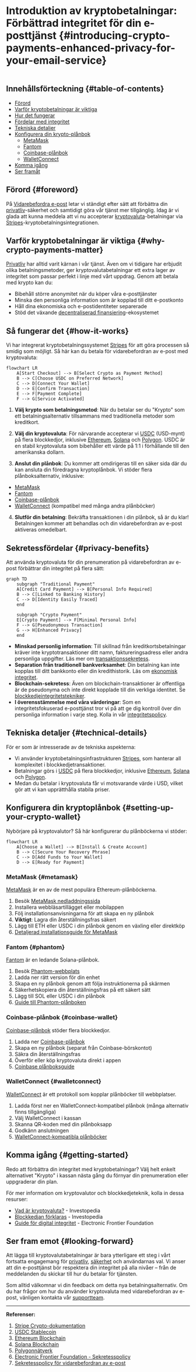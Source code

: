 # Introduktion av kryptobetalningar: Förbättrad integritet för din e-posttjänst {#introducing-crypto-payments-enhanced-privacy-for-your-email-service}

<img loading="lazy" src="/img/articles/crypto-payments.webp" alt="" class="rounded-lg" />

## Innehållsförteckning {#table-of-contents}

* [Förord](#foreword)
* [Varför kryptobetalningar är viktiga](#why-crypto-payments-matter)
* [Hur det fungerar](#how-it-works)
* [Fördelar med integritet](#privacy-benefits)
* [Tekniska detaljer](#technical-details)
* [Konfigurera din krypto-plånbok](#setting-up-your-crypto-wallet)
  * [MetaMask](#metamask)
  * [Fantom](#phantom)
  * [Coinbase-plånbok](#coinbase-wallet)
  * [WalletConnect](#walletconnect)
* [Komma igång](#getting-started)
* [Ser framåt](#looking-forward)

## Förord {#foreword}

På [Vidarebefordra e-post](https://forwardemail.net) letar vi ständigt efter sätt att förbättra din [privatliv](https://en.wikipedia.org/wiki/Privacy)-säkerhet och samtidigt göra vår tjänst mer tillgänglig. Idag är vi glada att kunna meddela att vi nu accepterar [kryptovaluta](https://en.wikipedia.org/wiki/Cryptocurrency)-betalningar via [Stripes](https://stripe.com)-kryptobetalningsintegrationen.

## Varför kryptobetalningar är viktiga {#why-crypto-payments-matter}

[Privatliv](https://en.wikipedia.org/wiki/Internet_privacy) har alltid varit kärnan i vår tjänst. Även om vi tidigare har erbjudit olika betalningsmetoder, ger kryptovalutabetalningar ett extra lager av integritet som passar perfekt i linje med vårt uppdrag. Genom att betala med krypto kan du:

* Bibehåll större anonymitet när du köper våra e-posttjänster
* Minska den personliga information som är kopplad till ditt e-postkonto
* Håll dina ekonomiska och e-postidentiteter separerade
* Stöd det växande [decentraliserad finansiering](https://en.wikipedia.org/wiki/Decentralized_finance)-ekosystemet

## Så fungerar det {#how-it-works}

Vi har integrerat kryptobetalningssystemet [Stripes](https://docs.stripe.com/crypto) för att göra processen så smidig som möjligt. Så här kan du betala för vidarebefordran av e-post med kryptovaluta:

```mermaid
flowchart LR
    A[Start Checkout] --> B[Select Crypto as Payment Method]
    B --> C[Choose USDC on Preferred Network]
    C --> D[Connect Your Wallet]
    D --> E[Confirm Transaction]
    E --> F[Payment Complete]
    F --> G[Service Activated]
```

1. **Välj krypto som betalningsmetod**: När du betalar ser du "Krypto" som ett betalningsalternativ tillsammans med traditionella metoder som kreditkort.

2. **Välj din kryptovaluta**: För närvarande accepterar vi [USDC](https://en.wikipedia.org/wiki/USD_Coin) (USD-mynt) på flera blockkedjor, inklusive [Ethereum](https://ethereum.org), [Solana](https://solana.com) och [Polygon](https://polygon.technology). USDC är en stabil kryptovaluta som bibehåller ett värde på 1:1 i förhållande till den amerikanska dollarn.

3. **Anslut din plånbok**: Du kommer att omdirigeras till en säker sida där du kan ansluta din föredragna kryptoplånbok. Vi stöder flera plånboksalternativ, inklusive:
* [MetaMask](https://metamask.io)
* [Fantom](https://phantom.app)
* [Coinbase-plånbok](https://www.coinbase.com/wallet)
* [WalletConnect](https://walletconnect.com) (kompatibel med många andra plånböcker)

4. **Slutför din betalning**: Bekräfta transaktionen i din plånbok, så är du klar! Betalningen kommer att behandlas och din vidarebefordran av e-post aktiveras omedelbart.

## Sekretessfördelar {#privacy-benefits}

Att använda kryptovaluta för din prenumeration på vidarebefordran av e-post förbättrar din integritet på flera sätt:

```mermaid
graph TD
    subgraph "Traditional Payment"
    A[Credit Card Payment] --> B[Personal Info Required]
    B --> C[Linked to Banking History]
    C --> D[Identity Easily Traced]
    end

    subgraph "Crypto Payment"
    E[Crypto Payment] --> F[Minimal Personal Info]
    F --> G[Pseudonymous Transaction]
    G --> H[Enhanced Privacy]
    end
```

* **Minskad personlig information**: Till skillnad från kreditkortsbetalningar kräver inte kryptotransaktioner ditt namn, faktureringsadress eller andra personliga uppgifter. Läs mer om [transaktionssekretess](https://en.wikipedia.org/wiki/Privacy_coin).
* **Separation från traditionell bankverksamhet**: Din betalning kan inte kopplas till ditt bankkonto eller din kredithistorik. Läs om [ekonomisk integritet](https://en.wikipedia.org/wiki/Financial_privacy).
* **Blockchain-sekretess**: Även om blockchain-transaktioner är offentliga är de pseudonyma och inte direkt kopplade till din verkliga identitet. Se [blockkedjeintegritetstekniker](https://en.wikipedia.org/wiki/Privacy_and_blockchain).
* **I överensstämmelse med våra värderingar**: Som en integritetsfokuserad e-posttjänst tror vi på att ge dig kontroll över din personliga information i varje steg. Kolla in vår [integritetspolicy](/privacy).

## Tekniska detaljer {#technical-details}

För er som är intresserade av de tekniska aspekterna:

* Vi använder kryptobetalningsinfrastrukturen [Stripes](https://docs.stripe.com/crypto/stablecoin-payments), som hanterar all komplexitet i blockkedjetransaktioner.
* Betalningar görs i [USDC](https://www.circle.com/en/usdc) på flera blockkedjor, inklusive [Ethereum](https://ethereum.org), [Solana](https://solana.com) och [Polygon](https://polygon.technology).
* Medan du betalar i kryptovaluta får vi motsvarande värde i USD, vilket gör att vi kan upprätthålla stabila priser.

## Konfigurera din kryptoplånbok {#setting-up-your-crypto-wallet}

Nybörjare på kryptovalutor? Så här konfigurerar du plånböckerna vi stöder:

```mermaid
flowchart LR
    A[Choose a Wallet] --> B[Install & Create Account]
    B --> C[Secure Your Recovery Phrase]
    C --> D[Add Funds to Your Wallet]
    D --> E[Ready for Payment]
```

### MetaMask {#metamask}

[MetaMask](https://metamask.io) är en av de mest populära Ethereum-plånböckerna.

1. Besök [MetaMask nedladdningssida](https://metamask.io/download/)
2. Installera webbläsartillägget eller mobilappen
3. Följ installationsanvisningarna för att skapa en ny plånbok
4. **Viktigt**: Lagra din återställningsfras säkert
5. Lägg till ETH eller USDC i din plånbok genom en växling eller direktköp
6. [Detaljerad installationsguide för MetaMask](https://metamask.io/faqs/)

### Fantom {#phantom}

[Fantom](https://phantom.app) är en ledande Solana-plånbok.

1. Besök [Phantom-webbplats](https://phantom.app/)
2. Ladda ner rätt version för din enhet
3. Skapa en ny plånbok genom att följa instruktionerna på skärmen
4. Säkerhetskopiera din återställningsfras på ett säkert sätt
5. Lägg till SOL eller USDC i din plånbok
6. [Guide till Phantom-plånboken](https://help.phantom.app/hc/en-us/articles/4406388623251-How-to-create-a-new-wallet)

### Coinbase-plånbok {#coinbase-wallet}

[Coinbase-plånbok](https://www.coinbase.com/wallet) stöder flera blockkedjor.

1. Ladda ner [Coinbase-plånbok](https://www.coinbase.com/wallet/downloads)
2. Skapa en ny plånbok (separat från Coinbase-börskontot)
3. Säkra din återställningsfras
4. Överför eller köp kryptovaluta direkt i appen
5. [Coinbase plånboksguide](https://www.coinbase.com/learn/tips-and-tutorials/how-to-set-up-a-crypto-wallet)

### WalletConnect {#walletconnect}

[WalletConnect](https://walletconnect.com) är ett protokoll som kopplar plånböcker till webbplatser.

1. Ladda först ner en WalletConnect-kompatibel plånbok (många alternativ finns tillgängliga)
2. Välj WalletConnect i kassan
3. Skanna QR-koden med din plånboksapp
4. Godkänn anslutningen
5. [WalletConnect-kompatibla plånböcker](https://walletconnect.com/registry/wallets)

## Komma igång {#getting-started}

Redo att förbättra din integritet med kryptobetalningar? Välj helt enkelt alternativet "Krypto" i kassan nästa gång du förnyar din prenumeration eller uppgraderar din plan.

För mer information om kryptovalutor och blockkedjeteknik, kolla in dessa resurser:

* [Vad är kryptovaluta?](https://www.investopedia.com/terms/c/cryptocurrency.asp) - Investopedia
* [Blockkedjan förklaras](https://www.investopedia.com/terms/b/blockchain.asp) - Investopedia
* [Guide för digital integritet](https://www.eff.org/issues/privacy) - Electronic Frontier Foundation

## Ser fram emot {#looking-forward}

Att lägga till kryptovalutabetalningar är bara ytterligare ett steg i vårt fortsatta engagemang för [privatliv](https://en.wikipedia.org/wiki/Privacy), [säkerhet](https://en.wikipedia.org/wiki/Computer_security) och användarnas val. Vi anser att din e-posttjänst bör respektera din integritet på alla nivåer – från de meddelanden du skickar till hur du betalar för tjänsten.

Som alltid välkomnar vi din feedback om detta nya betalningsalternativ. Om du har frågor om hur du använder kryptovaluta med vidarebefordran av e-post, vänligen kontakta vår [supportteam](/help).

---

**Referenser:**

1. [Stripe Crypto-dokumentation](https://docs.stripe.com/crypto)
2. [USDC Stablecoin](https://www.circle.com/en/usdc)
3. [Ethereum Blockchain](https://ethereum.org)
4. [Solana Blockchain](https://solana.com)
5. [Polygonnätverk](https://polygon.technology)
6. [Electronic Frontier Foundation - Sekretesspolicy](https://www.eff.org/issues/privacy)
7. [Sekretesspolicy för vidarebefordran av e-post](/privacy)